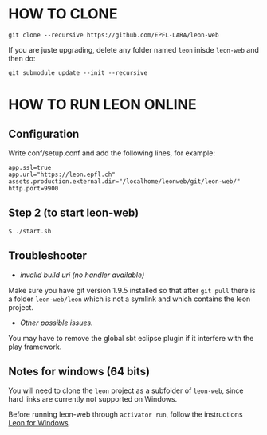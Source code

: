 # HOW TO CLONE

    git clone --recursive https://github.com/EPFL-LARA/leon-web

If you are juste upgrading, delete any folder named `leon` inisde `leon-web` and then do:

    git submodule update --init --recursive

# HOW TO RUN LEON ONLINE

## Configuration

Write conf/setup.conf and add the following lines, for example:

    app.ssl=true
    app.url="https://leon.epfl.ch"
    assets.production.external.dir="/localhome/leonweb/git/leon-web/"
    http.port=9900

## Step 2 (to start leon-web)

    $ ./start.sh

## Troubleshooter

* *invalid build uri (no handler available)*

Make sure you have git version 1.9.5 installed so that after `git pull` there is a folder `leon-web/leon` which is not a symlink and which contains the leon project.

* *Other possible issues.*

You may have to remove the global sbt eclipse plugin if it interfere with the play framework.

## Notes for windows (64 bits)

You will need to clone the `leon` project as a subfolder of `leon-web`, since hard links are currently not supported on Windows.

Before running leon-web through `activator run`, follow the instructions [Leon for Windows](http://lara.epfl.ch/~mmayer/leon/index.html).
